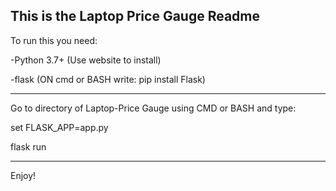 This is the Laptop Price Gauge Readme
------------------------------------------------------------------------------------------------------

To run this you need:

  -Python 3.7+ (Use website to install)
  
  -flask (ON cmd or BASH write: pip install Flask)
  
------------------------------------------------------------------------------------------------------
Go to directory of Laptop-Price Gauge using CMD or BASH and type:
  
  set FLASK_APP=app.py
  
  flask run
  
------------------------------------------------------------------------------------------------------
Enjoy!
  
